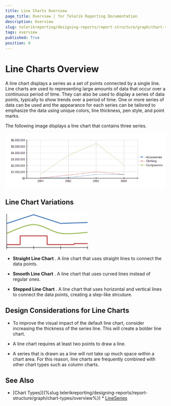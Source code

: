 ```yaml
---
title: Line Charts Overview
page_title: Overview | for Telerik Reporting Documentation
description: Overview
slug: telerikreporting/designing-reports/report-structure/graph/chart-types/line-charts/overview
tags: overview
published: True
position: 0
---
```


# Line Charts Overview



A line chart displays a series as a set of points connected by a single line. Line charts are used to representing        large amounts of data that occur over a continuous period of time. They can also be used to display a series of data points,        typically to show trends over a period of time. One or more series of data can be used and the appearance for each series        can be tailored to emphasize the data using unique colors, line thickness, pen style, and point marks.       

The following image displays a line chart that contains three series.         

  ![Line Chart\Line Chart](images/Graph/LineChart.png)

## Line Chart Variations  

  ![Line Types](images/Graph/LineTypes.png)

* __Straight Line Chart__ .               A line chart that uses straight lines to connect the data points.             

* __Smooth Line Chart__ .               A line chart that uses curved lines instead of regular ones.             

* __Stepped Line Chart__ .               A line chart that uses horizontal and vertical lines to connect the data points, creating a step-like strcuture.             

## Design Considerations for Line Charts

* To improve the visual impact of the default line chart, consider increasing the thickness    				of the series line. This will create a bolder line chart.

* A line chart requires at least two points to draw a line.

* A series that is drawn as a line will not take up much space within a chart area.    				For this reason, line charts are frequently combined with other chart types such as column charts.

## See Also


 * [Chart Types]({%slug telerikreporting/designing-reports/report-structure/graph/chart-types/overview%}) * [LineSeries](/reporting/api/Telerik.Reporting.LineSeries) 
